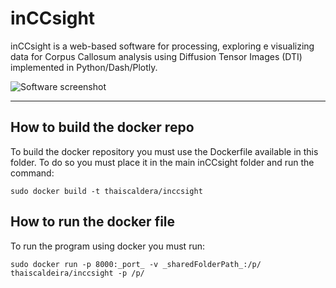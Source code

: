 

# inCCsight
inCCsight is a web-based software for processing, exploring e visualizing data for Corpus Callosum analysis using Diffusion Tensor Images (DTI) implemented in Python/Dash/Plotly. 

![Software screenshot](https://github.com/thaiscaldeira/ccinsight/blob/master/assets/inccsight_screenshot.png)

***

## How to build the docker repo

To build the docker repository you must use the Dockerfile available in this folder. To do so you must place it in the main inCCsight folder and run the command:

```
sudo docker build -t thaiscaldera/inccsight
```

## How to run the docker file

To run the program using docker you must run:
```
sudo docker run -p 8000:_port_ -v _sharedFolderPath_:/p/ thaiscaldeira/inccsight -p /p/
```



